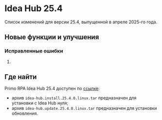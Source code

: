 # Idea Hub 25.4

Список изменений для версии 25.4, выпущенной в апреле 2025-го года.

## Новые функции и улучшения


### 


### 




### Исправленные ошибки

1. 


## Где найти

Primo RPA Idea Hub 25.4 доступен по [ссылке](https://disk.primo-rpa.ru/index.php/s/t9BHBjR6PP06Yax?path=%2FRelease%2FIdeaHub):
* архив `idea-hub.install.25.4.0.linux.tar` предназначен для установки с Idea Hub нуля;
* архив `idea-hub.update.25.4.0.linux.tar` предназначен для установки обновления.
